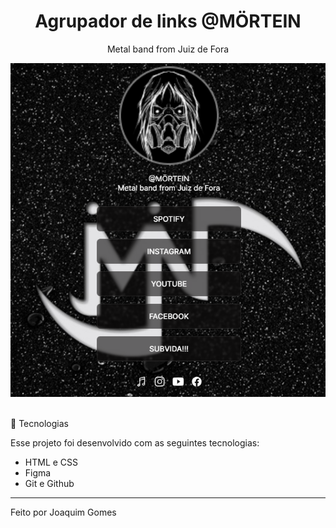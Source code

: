 <h1 align="center"> Agrupador de links @MÖRTEIN </h1>

<p align="center">
Metal band from Juiz de Fora
</p>
<img alt="Projeto" src="./assets/MORTEIN.png"  >
<p>
<br>
 🚀 Tecnologias

Esse projeto foi desenvolvido com as seguintes tecnologias:

- HTML e CSS
- Figma
- Git e Github


---




Feito por Joaquim Gomes